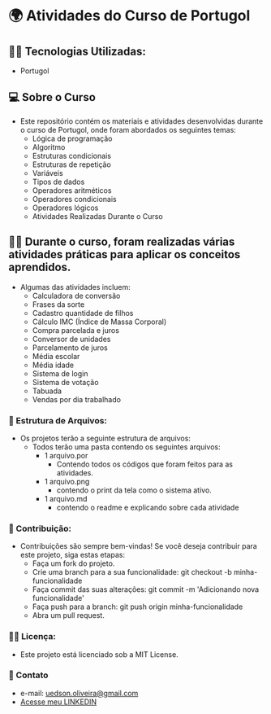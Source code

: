 # 🌍 Atividades do Curso de Portugol

## 🧑‍💻 Tecnologias Utilizadas:
  - Portugol

## 💻 Sobre o Curso
  - Este repositório contém os materiais e atividades desenvolvidas durante o curso de Portugol, onde foram abordados os seguintes temas:
    - Lógica de programação
    - Algoritmo
    - Estruturas condicionais
    - Estruturas de repetição
    - Variáveis
    - Tipos de dados
    - Operadores aritméticos
    - Operadores condicionais
    - Operadores lógicos
    - Atividades Realizadas Durante o Curso

## ✍🏼 Durante o curso, foram realizadas várias atividades práticas para aplicar os conceitos aprendidos. 
  - Algumas das atividades incluem:
    - Calculadora de conversão
    - Frases da sorte
    - Cadastro quantidade de filhos
    - Cálculo IMC (Índice de Massa Corporal)
    - Compra parcelada e juros
    - Conversor de unidades
    - Parcelamento de juros
    - Média escolar
    - Média idade
    - Sistema de login
    - Sistema de votação
    - Tabuada
    - Vendas por dia trabalhado

### 🧰 Estrutura de Arquivos:
  - Os projetos terão a seguinte estrutura de arquivos:
    - Todos terão uma pasta contendo os seguintes arquivos:
      - 1 arquivo.por
        - Contendo todos os códigos que foram feitos para as atividades.
      - 1 arquivo.png
        - contendo o print da tela como o sistema ativo.
      - 1 arquivo.md
        - contendo o readme e explicando sobre cada atividade 

### 📂 Contribuição:
  - Contribuições são sempre bem-vindas! Se você deseja contribuir para este projeto, siga estas etapas:
    - Faça um fork do projeto.
    - Crie uma branch para a sua funcionalidade: git checkout -b minha-funcionalidade
    - Faça commit das suas alterações: git commit -m 'Adicionando nova funcionalidade'
    - Faça push para a branch: git push origin minha-funcionalidade
    - Abra um pull request.
      
### ✍🏼 Licença:
  - Este projeto está licenciado sob a MIT License.

### 🚀 Contato
  - e-mail: uedson.oliveira@gmail.com
  - [Acesse meu LINKEDIN](https://www.linkedin.com/in/uedson-oliveira/)
